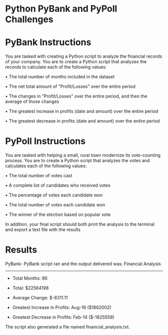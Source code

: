 # Python PyBank and PyPoll Challenges


# PyBank Instructions

You are tasked with creating a Python script to analyze the financial records of your company.  You are to create a Python script that analyzes the records to calculate each of the following values:

•	The total number of months included in the dataset

•	The net total amount of "Profit/Losses" over the entire period

•	The changes in "Profit/Losses" over the entire period, and then the average of those changes

•	The greatest increase in profits (date and amount) over the entire period

•	The greatest decrease in profits (date and amount) over the entire period

# PyPoll Instructions

You are tasked with helping a small, rural town modernize its vote-counting process.  You are to create a Python script that analyzes the votes and calculates each of the following values:

•	The total number of votes cast

•	A complete list of candidates who received votes

•	The percentage of votes each candidate won

•	The total number of votes each candidate won

•	The winner of the election based on popular vote

In addition, your final script should both print the analysis to the terminal and export a text file with the results

# Results
PyBank-
PyBank script ran and the output delivered was:
Financial Analysis


----------------------------

- Total Months: 86

- Total: $22564198

- Average Change: $-8311.11

- Greatest Increase in Profits: Aug-16 ($1862002)

- Greatest Decrease in Profits: Feb-14 ($-1825558)

The script also generated a file named financial_analysis.txt.

